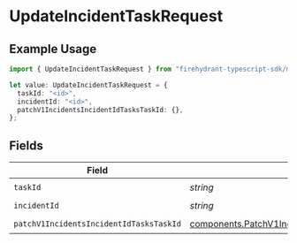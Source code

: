 # UpdateIncidentTaskRequest

## Example Usage

```typescript
import { UpdateIncidentTaskRequest } from "firehydrant-typescript-sdk/models/operations";

let value: UpdateIncidentTaskRequest = {
  taskId: "<id>",
  incidentId: "<id>",
  patchV1IncidentsIncidentIdTasksTaskId: {},
};
```

## Fields

| Field                                                                                                                | Type                                                                                                                 | Required                                                                                                             | Description                                                                                                          |
| -------------------------------------------------------------------------------------------------------------------- | -------------------------------------------------------------------------------------------------------------------- | -------------------------------------------------------------------------------------------------------------------- | -------------------------------------------------------------------------------------------------------------------- |
| `taskId`                                                                                                             | *string*                                                                                                             | :heavy_check_mark:                                                                                                   | N/A                                                                                                                  |
| `incidentId`                                                                                                         | *string*                                                                                                             | :heavy_check_mark:                                                                                                   | N/A                                                                                                                  |
| `patchV1IncidentsIncidentIdTasksTaskId`                                                                              | [components.PatchV1IncidentsIncidentIdTasksTaskId](../../models/components/patchv1incidentsincidentidtaskstaskid.md) | :heavy_check_mark:                                                                                                   | N/A                                                                                                                  |